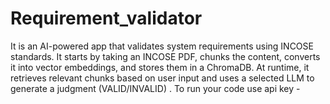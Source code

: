 # Requirement_validator
It is an AI-powered app that validates system requirements using INCOSE standards. It starts by taking an INCOSE PDF, chunks the content, converts it into vector embeddings, and stores them in a ChromaDB. At runtime, it retrieves relevant chunks based on user input and uses a selected LLM to generate a judgment (VALID/INVALID) .
To run your code use api key - 
